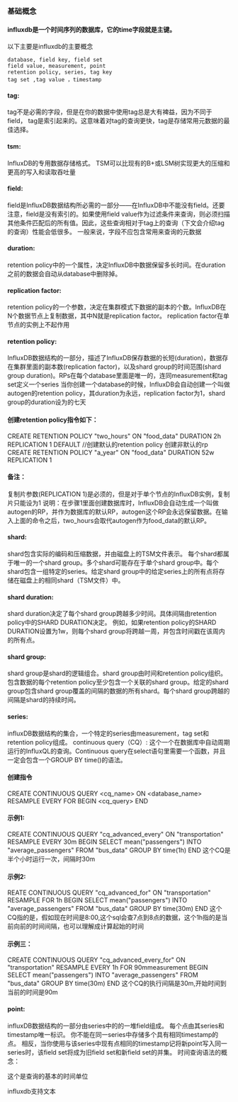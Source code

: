 ### 基础概念
#### influxdb是一个时间序列的数据库，它的time字段就是主键。
以下主要是influxdb的主要概念
```
database, field key, field set
field value, measurement, point
retention policy, series, tag key
tag set ,tag value ，timestamp
```
#### tag:
tag不是必需的字段，但是在你的数据中使用tag总是大有裨益，因为不同于field， tag是索引起来的。这意味着对tag的查询更快，tag是存储常用元数据的最佳选择。
#### tsm:
InfluxDB的专用数据存储格式。 TSM可以比现有的B+或LSM树实现更大的压缩和更高的写入和读取吞吐量
#### field:
field是InfluxDB数据结构所必需的一部分——在InfluxDB中不能没有field。还要注意，field是没有索引的。如果使用field value作为过滤条件来查询，则必须扫描其他条件匹配后的所有值。因此，这些查询相对于tag上的查询（下文会介绍tag的查询）性能会低很多。 一般来说，字段不应包含常用来查询的元数据
#### duration:
retention policy中的一个属性，决定InfluxDB中数据保留多长时间。在duration之前的数据会自动从database中删除掉。
#### replication factor:
retention policy的一个参数，决定在集群模式下数据的副本的个数。InfluxDB在N个数据节点上复制数据，其中N就是replication factor。
replication factor在单节点的实例上不起作用
#### retention policy:
InfluxDB数据结构的一部分，描述了InfluxDB保存数据的长短(duration)，数据存在集群里面的副本数(replication factor)，以及shard group的时间范围(shard group duration)。RPs在每个database里面是唯一的，连同measurement和tag set定义一个series
当你创建一个database的时候，InfluxDB会自动创建一个叫做autogen的retention policy，其duration为永远，replication factor为1，shard group的duration设为的七天
#### 创建retention policy指令如下：
CREATE RETENTION POLICY "two_hours" ON "food_data" DURATION 2h REPLICATION 1 DEFAULT //创建默认的retention policy
创建非默认的rp
CREATE RETENTION POLICY "a_year" ON "food_data" DURATION 52w REPLICATION 1
#### 备注：
复制片参数(REPLICATION 1)是必须的，但是对于单个节点的InfluxDB实例，复制片只能设为1
说明：在步骤1里面创建数据库时，InfluxDB会自动生成一个叫做autogen的RP，并作为数据库的默认RP，autogen这个RP会永远保留数据。在输入上面的命令之后，two_hours会取代autogen作为food_data的默认RP。
#### shard:
shard包含实际的编码和压缩数据，并由磁盘上的TSM文件表示。 每个shard都属于唯一的一个shard group。多个shard可能存在于单个shard group中。每个shard包含一组特定的series。给定shard group中的给定series上的所有点将存储在磁盘上的相同shard（TSM文件）中。
#### shard duration:
shard duration决定了每个shard group跨越多少时间。具体间隔由retention policy中的SHARD DURATION决定。
例如，如果retention policy的SHARD DURATION设置为1w，则每个shard group将跨越一周，并包含时间戳在该周内的所有点。
#### shard group:
shard group是shard的逻辑组合。shard group由时间和retention policy组织。包含数据的每个retention policy至少包含一个关联的shard group。给定的shard group包含shard group覆盖的间隔的数据的所有shard。每个shard group跨越的间隔是shard的持续时间。
#### series:
influxDB数据结构的集合，一个特定的series由measurement，tag set和retention policy组成。
continuous query（CQ）:
这个一个在数据库中自动周期运行的InfluxQL的查询。Continuous query在select语句里需要一个函数，并且一定会包含一个GROUP BY time()的语法。
#### 创建指令
CREATE CONTINUOUS QUERY <cq_name> ON <database_name>
RESAMPLE EVERY <interval> FOR <interval>
BEGIN
  <cq_query>
END
#### 示例1:
CREATE CONTINUOUS QUERY "cq_advanced_every" ON "transportation"
RESAMPLE EVERY 30m
BEGIN
  SELECT mean("passengers") INTO "average_passengers" FROM "bus_data" GROUP BY time(1h)
END
这个CQ是半个小时运行一次，间隔时30m
#### 示例2:
REATE CONTINUOUS QUERY "cq_advanced_for" ON "transportation"
RESAMPLE FOR 1h
BEGIN
  SELECT mean("passengers") INTO "average_passengers" FROM "bus_data" GROUP BY time(30m)
END
这个CQ指的是，假如现在时间是8:00,这个sql会查7点到8点的数据，这个1h指的是当前向前的时间间隔，也可以理解成计算起始的时间
#### 示例三：
CREATE CONTINUOUS QUERY "cq_advanced_every_for" ON "transportation"
RESAMPLE EVERY 1h FOR 90mmeasurement
BEGIN
  SELECT mean("passengers") INTO "average_passengers" FROM "bus_data" GROUP BY time(30m)
END
这个CQ的执行间隔是30m,开始时间到当前的时间是90m
#### point:
influxDB数据结构的一部分由series中的的一堆field组成。 每个点由其series和timestamp唯一标识。
你不能在同一series中存储多个具有相同timestamp的点。 相反，当你使用与该series中现有点相同的timestamp记将新point写入同一series时，该field set将成为旧field set和新field set的并集。
时间查询语法的概念：

这个是查询的基本的时间单位

influxdb支持文本

